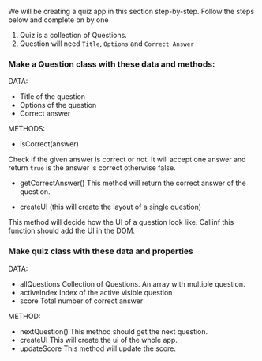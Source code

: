 We will be creating a quiz app in this section step-by-step. Follow the steps below and complete on by one

1. Quiz is a collection of Questions.
2. Question will need `Title`, `Options` and `Correct Answer`

### Make a Question class with these data and methods:

DATA:

- Title of the question
- Options of the question
- Correct answer

METHODS:

- isCorrect(answer)

Check if the given answer is correct or not. It will accept one answer and return `true` is the answer is correct otherwise false.

- getCorrectAnswer()
  This method will return the correct answer of the question.

- createUI (this will create the layout of a single question)

This method will decide how the UI of a question look like. Callinf this function should add the UI in the DOM.

### Make quiz class with these data and properties

DATA:

- allQuestions
  Collection of Questions. An array with multiple question.
- activeIndex
  Index of the active visible question
- score
  Total number of correct answer

METHOD:

- nextQuestion()
  This method should get the next question.
- createUI
  This will create the ui of the whole app.
- updateScore
  This method will update the score.
